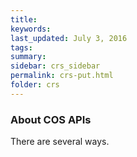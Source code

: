 ```yaml
---
title:  
keywords: 
last_updated: July 3, 2016
tags: 
summary: 
sidebar: crs_sidebar
permalink: crs-put.html
folder: crs
---
```


### About COS APIs

There are several ways.

